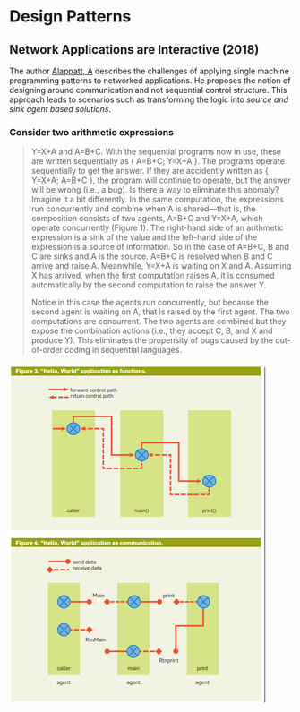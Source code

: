 # Design Patterns

## Network Applications are Interactive (2018)

The author [Alappatt, A](NetworkApplications_Are_Interactive.pdf) describes the challenges of applying single machine programming patterns to networked applications. He proposes the notion of designing around communication and not sequential control structure. This approach leads to scenarios such as transforming the logic into _source and sink agent based solutions_.

### Consider two arithmetic expressions

> Y=X+A and A=B+C. With the sequential programs now in use, these are written sequentially as { A=B+C; Y=X+A }. The programs operate sequentially to get
the answer. If they are accidently written as { Y=X+A; A=B+C }, the program will continue to operate, but the answer will be wrong (i.e., a bug). Is there
a way to eliminate this anomaly? Imagine it a bit differently. In the same computation, the expressions run concurrently and combine when
A is shared—that is, the composition consists of two agents, A=B+C and Y=X+A, which operate concurrently (Figure 1). The right-hand side of an
arithmetic expression is a sink of the value and the left-hand side of the expression is a source of information. So in the case of A=B+C, B and C are sinks
and A is the source. A=B+C is resolved when B and C arrive and raise A. Meanwhile, Y=X+A is waiting on X and A. Assuming X has arrived, when the first
computation raises A, it is consumed automatically by the second computation to raise the answer Y.
>
> Notice in this case the agents run concurrently, but because the second agent is waiting on A, that is raised by the first agent. The two computations are concurrent. The two agents are combined but they expose the combination actions (i.e., they accept C, B, and X and produce Y). This eliminates the propensity of bugs caused by the out-of-order coding in sequential languages.

![communication_based_control.png](communication_based_control.png)
